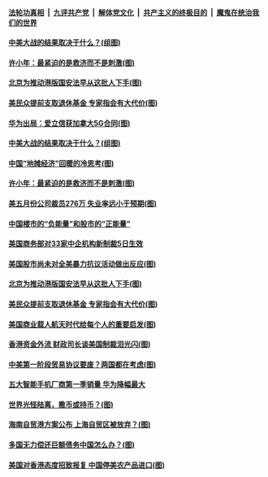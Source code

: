 ####  [法轮功真相](../../../../basic/blob/master/README.md?t=06041302) &nbsp;|&nbsp; [九评共产党](../../../../9ping.md/blob/master/README.md?t=06041302) &nbsp;|&nbsp; [解体党文化](../../../../jtdwh.md/blob/master/README.md?t=06041302)  &nbsp;|&nbsp; [共产主义的终极目的](../../../../gczydzjmd.md/blob/master/README.md?t=06041302) &nbsp;|&nbsp; [魔鬼在统治我们的世界](../../../../mgztzwmdsj.md/blob/master/README.md?t=06041302) 

#### [中美大战的结果取决于什么？(组图)](../pages/p5/935429.md?t=06041302) 

#### [许小年：最紧迫的是救济而不是刺激(图)](../pages/p5/935427.md?t=06041302) 

#### [北京为推动港版国安法早从这批人下手(图)](../pages/p5/935392.md?t=06041302) 


#### [美民众提前支取退休基金 专家指会有大代价(图)](../pages/p5/935229.md?t=06041302) 


#### [华为出局：爱立信获加拿大5G合同(图)](../pages/p5/935433.md?t=06041302) 

#### [中美大战的结果取决于什么？(组图)](../pages/p5/935429.md?t=06041302) 

#### [中国“地摊经济”回暖的冷思考(图)](../pages/p5/935421.md?t=06041302) 

#### [许小年：最紧迫的是救济而不是刺激(图)](../pages/p5/935427.md?t=06041302) 

#### [美五月份公司裁员276万 失业率远小于预期(图)](../pages/p5/935428.md?t=06041302) 

#### [中国楼市的“负能量”和股市的“正能量”](../pages/p5/935419.md?t=06041302) 

#### [美国商务部对33家中企机构新制裁5日生效](../pages/p5/935410.md?t=06041302) 

#### [美国股市尚未对全美暴力抗议活动做出反应(图)](../pages/p5/935398.md?t=06041302) 

#### [北京为推动港版国安法早从这批人下手(图)](../pages/p5/935392.md?t=06041302) 


#### [美民众提前支取退休基金 专家指会有大代价(图)](../pages/p5/935229.md?t=06041302) 


#### [美国商业载人航天时代给每个人的重要启发(图)](../pages/p5/935302.md?t=06041302) 

#### [香港资金外流 财政司长谈美国制裁泪光闪(图)](../pages/p5/935288.md?t=06041302) 

#### [中美第一阶段贸易协议要废？两国都在考虑(图)](../pages/p5/935275.md?t=06041302) 

#### [五大智能手机厂商第一季销量 华为降幅最大](../pages/p5/935274.md?t=06041302) 

#### [世界光怪陆离，撒币或持币？(图)](../pages/p5/935232.md?t=06041302) 

#### [海南自贸港方案公布 上海自贸区被放弃？(图)](../pages/p5/935191.md?t=06041302) 

#### [多国无力偿还巨额债务中国怎么办？(图)](../pages/p5/935224.md?t=06041302) 

#### [美国对香港态度招致报复 中国停美农产品进口(图)](../pages/p5/935206.md?t=06041302) 


